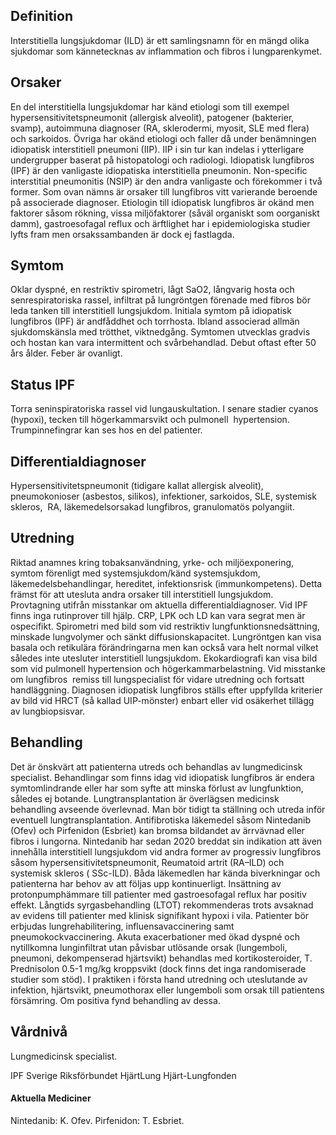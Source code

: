 ## Definition

Interstitiella lungsjukdomar (ILD) är ett samlingsnamn för en mängd olika sjukdomar som kännetecknas av inflammation och fibros i lungparenkymet.

## Orsaker

En del interstitiella lungsjukdomar har känd etiologi som till exempel hypersensitivitetspneumonit (allergisk alveolit), patogener (bakterier, svamp), autoimmuna diagnoser (RA, sklerodermi, myosit, SLE med flera) och sarkoidos.
Övriga har okänd etiologi och faller då under benämningen idiopatisk interstitiell pneumoni (IIP). IIP i sin tur kan indelas i ytterligare undergrupper baserat på histopatologi och radiologi. Idiopatisk lungfibros (IPF) är den vanligaste idiopatiska interstitiella pneumonin. Non-specific interstitial pneumonitis (NSIP) är den andra vanligaste och förekommer i två former.
Som ovan nämns är orsaker till lungfibros vitt varierande beroende på associerade diagnoser. Etiologin till idiopatisk lungfibros är okänd men faktorer såsom rökning, vissa miljöfaktorer (såväl organiskt som oorganiskt damm), gastroesofagal reflux och ärftlighet har i epidemiologiska studier lyfts fram men orsakssambanden är dock ej fastlagda.

## Symtom

Oklar dyspné, en restriktiv spirometri, lågt SaO2, långvarig hosta och senrespiratoriska rassel, infiltrat på lungröntgen förenade med fibros bör leda tanken till interstitiell lungsjukdom. Initiala symtom på idiopatisk lungfibros (IPF) är andfåddhet och torrhosta. Ibland associerad allmän sjukdomskänsla med trötthet, viktnedgång. Symtomen utvecklas gradvis och hostan kan vara intermittent och svårbehandlad. Debut oftast efter 50 års ålder. Feber är ovanligt.

## Status IPF

Torra seninspiratoriska rassel vid lungauskultation. I senare stadier cyanos (hypoxi), tecken till högerkammarsvikt och pulmonell  hypertension. Trumpinnefingrar kan ses hos en del patienter.

## Differentialdiagnoser

Hypersensitivitetspneumonit (tidigare kallat allergisk alveolit), pneumokonioser (asbestos, silikos), infektioner, sarkoidos, SLE, systemisk skleros,  RA, läkemedelsorsakad lungfibros, granulomatös polyangiit.

## Utredning

Riktad anamnes kring tobaksanvändning, yrke- och miljöexponering, symtom förenligt med systemsjukdom/känd systemsjukdom, läkemedelsbehandlingar, hereditet, infektionsrisk (immunkompetens). Detta främst för att utesluta andra orsaker till interstitiell lungsjukdom.
Provtagning utifrån misstankar om aktuella differentialdiagnoser. Vid IPF finns inga rutinprover till hjälp. CRP, LPK och LD kan vara segrat men är ospecifikt.
Spirometri med bild som vid restriktiv lungfunktionsnedsättning, minskade lungvolymer och sänkt diffusionskapacitet.
Lungröntgen kan visa basala och retikulära förändringarna men kan också vara helt normal vilket således inte utesluter interstitiell lungsjukdom.
Ekokardiografi kan visa bild som vid pulmonell hypertension och högerkammarbelastning.
Vid misstanke om lungfibros  remiss till lungspecialist för vidare utredning och fortsatt handläggning. Diagnosen idiopatisk lungfibros ställs efter uppfyllda kriterier av bild vid HRCT (så kallad UIP-mönster) enbart eller vid osäkerhet tillägg av lungbiopsisvar.

## Behandling

Det är önskvärt att patienterna utreds och behandlas av lungmedicinsk specialist. Behandlingar som finns idag vid idiopatisk lungfibros är endera symtomlindrande eller har som syfte att minska förlust av lungfunktion, således ej botande.
Lungtransplantation är överlägsen medicinsk behandling avseende överlevnad. Man bör tidigt ta ställning och utreda inför eventuell lungtransplantation.
Antifibrotiska läkemedel såsom Nintedanib (Ofev) och Pirfenidon (Esbriet) kan bromsa bildandet av ärrvävnad eller fibros i lungorna. Nintedanib har sedan 2020 breddat sin indikation att även innehålla interstitiell lungsjukdom vid andra former av progressiv lungfibros såsom hypersensitivitetspneumonit, Reumatoid artrit (RA–ILD) och systemisk skleros ( SSc-ILD). Båda läkemedlen har kända biverkningar och patienterna har behov av att följas upp kontinuerligt.
Insättning av protonpumphämmare till patienter med gastroesofagal reflux har positiv effekt. Långtids syrgasbehandling (LTOT) rekommenderas trots avsaknad av evidens till patienter med klinisk signifikant hypoxi i vila. Patienter bör erbjudas lungrehabilitering, influensavaccinering samt pneumokockvaccinering.
Akuta exacerbationer med ökad dyspné och nytillkomna lunginfiltrat utan påvisbar utlösande orsak (lungemboli, pneumoni, dekompenserad hjärtsvikt) behandlas med kortikosteroider, T. Prednisolon 0.5-1 mg/kg kroppsvikt (dock finns det inga randomiserade studier som stöd). I praktiken i första hand utredning och uteslutande av infektion, hjärtsvikt, pneumothorax eller lungemboli som orsak till patientens försämring. Om positiva fynd behandling av dessa.

## Vårdnivå

Lungmedicinsk specialist.


IPF Sverige
Riksförbundet HjärtLung
Hjärt-Lungfonden

#### Aktuella Mediciner

Nintedanib: K. Ofev.
Pirfenidon: T. Esbriet.

